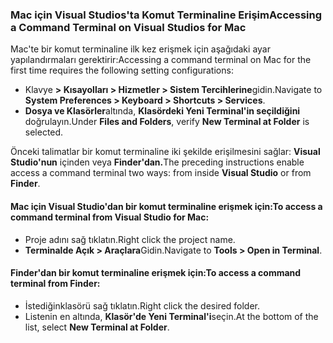 ### <a name="accessing-a-command-terminal-on-visual-studios-for-mac"></a><span data-ttu-id="f82b3-101">Mac için Visual Studios'ta Komut Terminaline Erişim</span><span class="sxs-lookup"><span data-stu-id="f82b3-101">Accessing a Command Terminal on Visual Studios for Mac</span></span>

<span data-ttu-id="f82b3-102">Mac'te bir komut terminaline ilk kez erişmek için aşağıdaki ayar yapılandırmaları gerektirir:</span><span class="sxs-lookup"><span data-stu-id="f82b3-102">Accessing a command terminal on Mac for the first time requires the following setting configurations:</span></span>

* <span data-ttu-id="f82b3-103">Klavye **> Kısayolları > Hizmetler > Sistem Tercihlerine**gidin.</span><span class="sxs-lookup"><span data-stu-id="f82b3-103">Navigate to **System Preferences > Keyboard > Shortcuts > Services**.</span></span>
* <span data-ttu-id="f82b3-104">**Dosya ve Klasörler**altında, **Klasördeki Yeni Terminal'in seçildiğini** doğrulayın.</span><span class="sxs-lookup"><span data-stu-id="f82b3-104">Under **Files and Folders**, verify **New Terminal at Folder** is selected.</span></span>

<span data-ttu-id="f82b3-105">Önceki talimatlar bir komut terminaline iki şekilde erişilmesini sağlar: **Visual Studio'nun** içinden veya **Finder'dan.**</span><span class="sxs-lookup"><span data-stu-id="f82b3-105">The preceding instructions enable access a command terminal two ways: from inside **Visual Studio** or from **Finder**.</span></span> 

#### <a name="to-access-a-command-terminal-from-visual-studio-for-mac"></a><span data-ttu-id="f82b3-106">Mac için Visual Studio'dan bir komut terminaline erişmek için:</span><span class="sxs-lookup"><span data-stu-id="f82b3-106">To access a command terminal from Visual Studio for Mac:</span></span>

* <span data-ttu-id="f82b3-107">Proje adını sağ tıklatın.</span><span class="sxs-lookup"><span data-stu-id="f82b3-107">Right click the project name.</span></span>
* <span data-ttu-id="f82b3-108">**Terminalde Açık > Araçlara**Gidin.</span><span class="sxs-lookup"><span data-stu-id="f82b3-108">Navigate to **Tools > Open in Terminal**.</span></span>

#### <a name="to-access-a-command-terminal-from-finder"></a><span data-ttu-id="f82b3-109">Finder'dan bir komut terminaline erişmek için:</span><span class="sxs-lookup"><span data-stu-id="f82b3-109">To access a command terminal from Finder:</span></span>

* <span data-ttu-id="f82b3-110">İstediğinklasörü sağ tıklatın.</span><span class="sxs-lookup"><span data-stu-id="f82b3-110">Right click the desired folder.</span></span>
* <span data-ttu-id="f82b3-111">Listenin en altında, **Klasör'de Yeni Terminal'i**seçin.</span><span class="sxs-lookup"><span data-stu-id="f82b3-111">At the bottom of the list, select **New Terminal at Folder**.</span></span>
